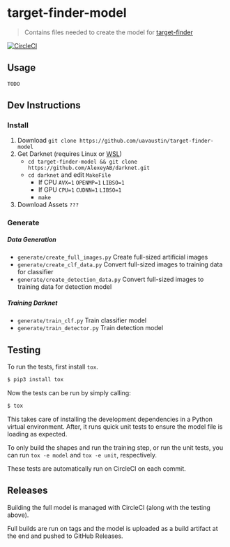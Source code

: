 # target-finder-model

> Contains files needed to create the model for
> [target-finder](https://github.com/uavaustin/target-finder)

[![CircleCI](https://circleci.com/gh/uavaustin/target-finder-model/tree/master.svg?style=svg)](https://circleci.com/gh/uavaustin/target-finder-model/tree/master)


## Usage

`TODO`

## Dev Instructions

### Install

1. Download `git clone https://github.com/uavaustin/target-finder-model`
2. Get Darknet (requires Linux or [WSL](https://docs.microsoft.com/en-us/windows/wsl/install-win10))
    * `cd target-finder-model && git clone https://github.com/AlexeyAB/darknet.git`
    * `cd darknet` and edit `MakeFile`
        * If CPU `AVX=1` `OPENMP=1` `LIBSO=1`
        * If GPU `CPU=1` `CUDNN=1` `LIBSO=1`
        * `make`
3. Download Assets `???`

### Generate

##### Data Generation
* `generate/create_full_images.py` Create full-sized artificial images
* `generate/create_clf_data.py` Convert full-sized images to training data for classifier
* `generate/create_detection_data.py` Convert full-sized images to training data for detection model

##### Training Darknet
* `generate/train_clf.py` Train classifier model
* `generate/train_detector.py` Train detection model

## Testing

To run the tests, first install `tox`.

```sh
$ pip3 install tox
```

Now the tests can be run by simply calling:

```sh
$ tox
```

This takes care of installing the development dependencies in a Python virtual
environment. After, it runs quick unit tests to ensure the model
file is loading as expected.

To only build the shapes and run the training step, or run the unit tests, you
can run `tox -e model` and `tox -e unit`, respectively.

These tests are automatically run on CircleCI on each commit.

## Releases

Building the full model is managed with CircleCI (along with the testing
above).

Full builds are run on tags and the model is uploaded as a build artifact at
the end and pushed to GitHub Releases.
